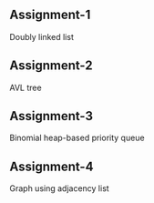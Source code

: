 ## Assignment-1
Doubly linked list

## Assignment-2
AVL tree

## Assignment-3
Binomial heap-based priority queue

## Assignment-4
Graph using adjacency list
